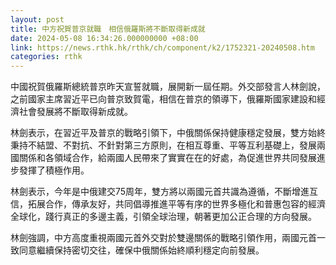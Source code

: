 ```yaml
---
layout: post
title: 中方祝賀普京就職　相信俄羅斯將不斷取得新成就
date: 2024-05-08 16:34:26.000000000 +08:00
link: https://news.rthk.hk/rthk/ch/component/k2/1752321-20240508.htm
categories: rthk
---
```


中國祝賀俄羅斯總統普京昨天宣誓就職，展開新一屆任期。外交部發言人林劍說，之前國家主席習近平已向普京致賀電，相信在普京的領導下，俄羅斯國家建設和經濟社會發展將不斷取得新成就。

林劍表示，在習近平及普京的戰略引領下，中俄關係保持健康穩定發展，雙方始終秉持不結盟、不對抗、不針對第三方原則，在相互尊重、平等互利基礎上，發展兩國關係和各領域合作，給兩國人民帶來了實實在在的好處，為促進世界共同發展進步發揮了積極作用。

林劍表示，今年是中俄建交75周年，雙方將以兩國元首共識為遵循，不斷增進互信，拓展合作，傳承友好，共同倡導推進平等有序的世界多極化和普惠包容的經濟全球化，踐行真正的多邊主義，引領全球治理，朝著更加公正合理的方向發展。

林劍強調，中方高度重視兩國元首外交對於雙邊關係的戰略引領作用，兩國元首一致同意繼續保持密切交往，確保中俄關係始終順利穩定向前發展。
